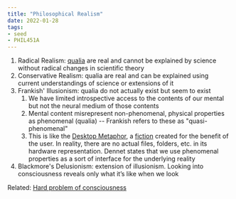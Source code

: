 ```yaml
---
title: "Philosophical Realism"
date: 2022-01-28
tags:
- seed
- PHIL451A
---
```



1. Radical Realism: [qualia](thoughts/qualia.md) are real and cannot be explained by science without radical changes in scientific theory
2. Conservative Realism: qualia are real and can be explained using current understandings of science or extensions of it
3. Frankish' Illusionism: qualia do not actually exist but seem to exist
	1. We have limited introspective access to the contents of our mental but not the neural medium of those contents
	2. Mental content misrepresent non-phenomenal, physical properties as phenomenal (qualia) -- Frankish refers to these as "quasi-phenomenal"
	3. This is like the [Desktop Metaphor](thoughts/desktop%20metaphor.md), a [fiction](thoughts/fiction.md) created for the benefit of the user. In reality, there are no actual files, folders, etc. in its hardware representation. Dennet states that we use phenomenal properties as a sort of interface for the underlying reality
4. Blackmore's Delusionism: extension of illusionism. Looking into consciousness reveals only what it’s like when we look

Related: [Hard problem of consciousness](thoughts/Hard%20problem%20of%20consciousness.md)